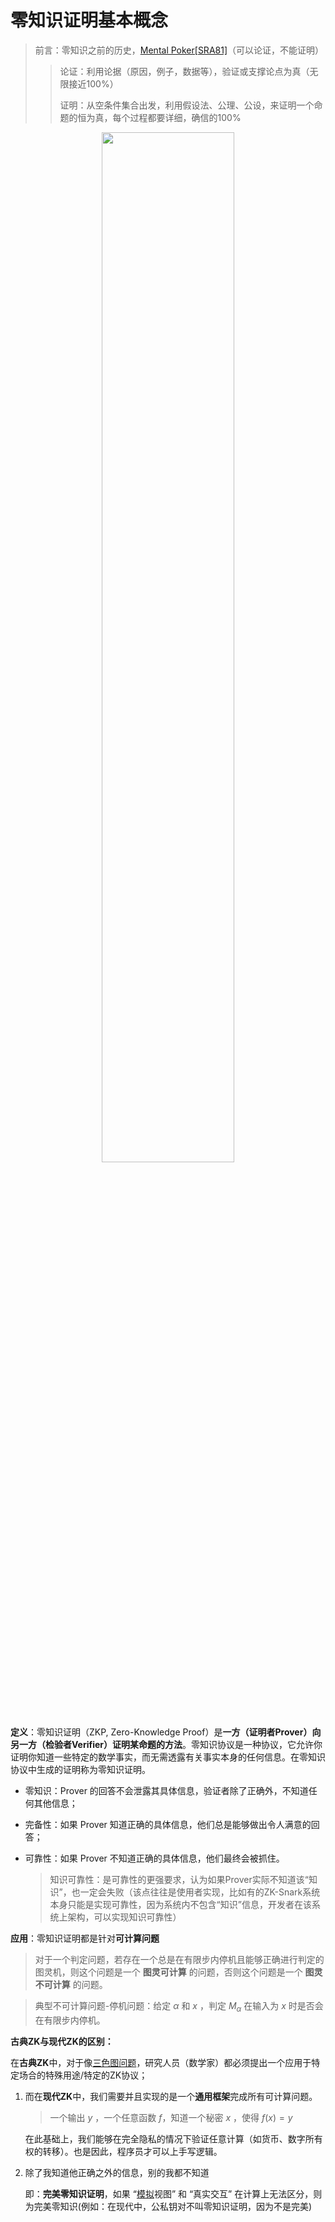 # 零知识证明基本概念

> 前言：零知识之前的历史，[Mental Poker[SRA81]](https://people.csail.mit.edu/rivest/pubs/SRA81.pdf)（可以论证，不能证明）
>
> > 论证：利用论据（原因，例子，数据等），验证或支撑论点为真（无限接近100%）
> >
> > 证明：从空条件集合出发，利用假设法、公理、公设，来证明一个命题的恒为真，每个过程都要详细，确信的100%

<div align=center>
<img src="https://github.com/DessertHeart/Dive-Into-Blockchain/assets/93460127/0c0401f8-31b6-4310-b7eb-97dfae251532" style="width:65%;">
</div>

**定义**：零知识证明（ZKP, Zero-Knowledge Proof）是**一方（证明者Prover）向另一方（检验者Verifier）证明某命题的方法**。零知识协议是一种协议，它允许你证明你知道一些特定的数学事实，而无需透露有关事实本身的任何信息。在零知识协议中生成的证明称为零知识证明。

- 零知识：Prover 的回答不会泄露其具体信息，验证者除了正确外，不知道任何其他信息；

- 完备性：如果 Prover 知道正确的具体信息，他们总是能够做出令人满意的回答；

- 可靠性：如果 Prover 不知道正确的具体信息，他们最终会被抓住。

  > 知识可靠性：是可靠性的更强要求，认为如果Prover实际不知道该“知识”，也一定会失败（该点往往是使用者实现，比如有的ZK-Snark系统本身只能是实现可靠性，因为系统内不包含“知识”信息，开发者在该系统上架构，可以实现知识可靠性）

**应用**：零知识证明都是针对**可计算问题**

> 对于一个判定问题，若存在一个总是在有限步内停机且能够正确进行判定的图灵机，则这个问题是一个 **图灵可计算** 的问题，否则这个问题是一个 **图灵不可计算** 的问题。

> 典型不可计算问题-停机问题：给定 $α$ 和 $x$ ，判定 $M_α$ 在输入为 $x$ 时是否会在有限步内停机。



**古典ZK与现代ZK的区别：**

在**古典ZK**中，对于像[三色图问题](https://www.jianshu.com/p/7b772e5cdaef)，研究人员（数学家）都必须提出一个应用于特定场合的特殊用途/特定的ZK协议；

1. 而在**现代ZK**中，我们需要并且实现的是一个**通用框架**完成所有可计算问题。

   > 一个输出 $y$ ，一个任意函数 $f$，知道一个秘密 $x$ ，使得 $f(x)=y$

   在此基础上，我们能够在完全隐私的情况下验证任意计算（如货币、数字所有权的转移）。也是因此，程序员才可以上手写逻辑。

2. 除了我知道他正确之外的信息，别的我都不知道

   即：**完美零知识证明**，如果 “[模拟](https://sammyne.github.io/zkp/02-simulation/#%E5%8C%BA%E5%88%86%E4%B8%A4%E4%B8%AA%E4%B8%96%E7%95%8C)视图” 和 “真实交互” 在计算上无法区分，则为完美零知识(例如：在现代中，公私钥对不叫零知识证明，因为不是完美)

